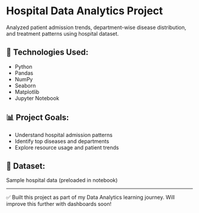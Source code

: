 
# Hospital Data Analytics Project

Analyzed patient admission trends, department-wise disease distribution, and treatment patterns using hospital dataset.

## 📌 Technologies Used:
- Python
- Pandas
- NumPy
- Seaborn
- Matplotlib
- Jupyter Notebook

## 📊 Project Goals:
- Understand hospital admission patterns
- Identify top diseases and departments
- Explore resource usage and patient trends

## 📁 Dataset:
Sample hospital data (preloaded in notebook)

---

✅ Built this project as part of my Data Analytics learning journey. Will improve this further with dashboards soon!

